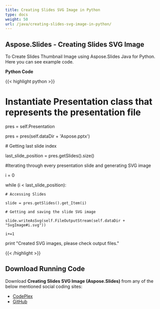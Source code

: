 ```yaml
---
title: Creating Slides SVG Image in Python
type: docs
weight: 50
url: /java/creating-slides-svg-image-in-python/
---
```


## **Aspose.Slides - Creating Slides SVG Image**
To Create Slides Thumbnail Image using Aspose.Slides Java for Python. Here you can see example code.

**Python Code**

{{< highlight python >}}

 # Instantiate Presentation class that represents the presentation file

pres = self.Presentation

pres = pres(self.dataDir + 'Aspose.pptx')

\# Getting last slide index

last_slide_position = pres.getSlides().size()

#Iterating through every presentation slide and generating SVG image

i = 0

while (i < last_slide_position):

    # Accessing Slides

    slide = pres.getSlides().get_Item(i)

    # Getting and saving the slide SVG image

    slide.writeAsSvg(self.FileOutputStream(self.dataDir + "SvgImage#i.svg"))

    i+=1

print "Created SVG images, please check output files."

{{< /highlight >}}
## **Download Running Code**
Download **Creating Slides SVG Image (Aspose.Slides)** from any of the below mentioned social coding sites:

- [CodePlex](https://asposeslidesjavapython.codeplex.com/releases/view/620922)
- [GitHub](https://github.com/aspose-slides/Aspose.Slides-for-Java/releases/tag/Aspose.Slides_Java_for_Python-v1.0)
